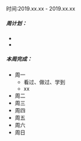 时间:2019.xx.xx - 2019.xx.xx

##### 周计划：

- 
- 

##### 本周完成：
- 周一
  - 看过、做过、学到
  - xx
- 周二
- 周三
- 周四
- 周五
- 周六
- 周日


##### 